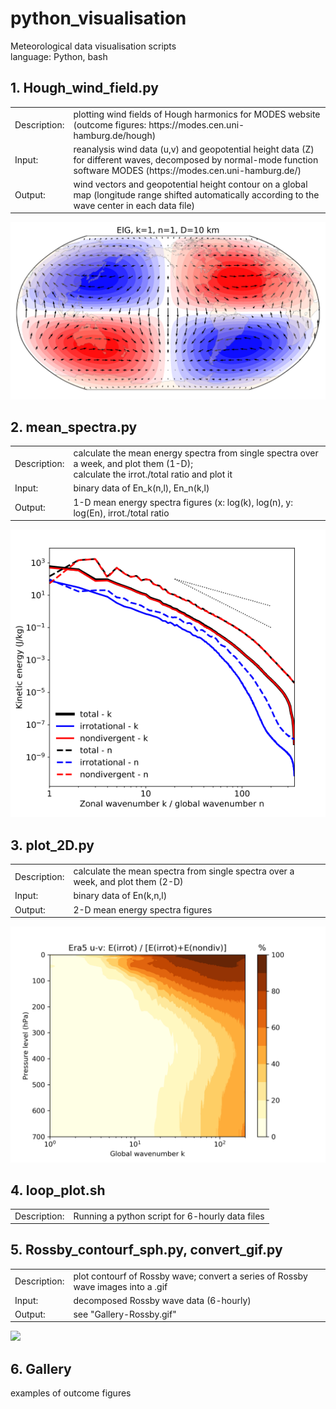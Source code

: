 # python_visualisation
Meteorological data visualisation scripts <br>
language: Python, bash
<br>

## 1. Hough_wind_field.py
<table>
  <tr><td>Description: </td><td> plotting wind fields of Hough harmonics for MODES website (outcome figures: https://modes.cen.uni-hamburg.de/hough)</td><tr>
  <tr><td> Input: </td><td> reanalysis wind data (u,v) and geopotential height data (Z) for different waves, decomposed by normal-mode function software MODES (https://modes.cen.uni-hamburg.de/) </td><tr>
  <tr><td>Output: </td><td> wind vectors and geopotential height contour on a global map (longitude range shifted automatically according to the wave center in each data file) </td><tr>
</table>
<img src="https://raw.githubusercontent.com/wenlinxiao/python_visualisation/main/Gallery-Hough_wind_field_eig_k1_n1_D10km.png">

## 2. mean_spectra.py
<table>
  <tr><td> Description: </td><td> calculate the mean energy spectra from single spectra over a week, and plot them (1-D);
<br>calculate the irrot./total ratio and plot it </td><tr>
  <tr><td> Input: </td><td> binary data of En_k(n,l), En_n(k,l) </td><tr>
  <tr><td> Output: </td><td> 1-D mean energy spectra figures (x: log(k), log(n), y: log(En), irrot./total ratio </td><tr>
</table>
<img src="https://raw.githubusercontent.com/wenlinxiao/python_visualisation/main/Gallery-mean_spectra.png">

## 3. plot_2D.py
<table>
  <tr><td> Description: </td><td> calculate the mean spectra from single spectra over a week, and plot them (2-D) </td><tr>
  <tr><td> Input: </td><td> binary data of En(k,n,l) </td><tr>
  <tr><td> Output: </td><td> 2-D mean energy spectra figures </td><tr>
</table>
<img src="https://raw.githubusercontent.com/wenlinxiao/python_visualisation/main/Gallery-plot_2D-irrot_to_total_Era5_k_xlog.png">

## 4. loop_plot.sh
<table>
  <tr><td> Description: </td><td> Running a python script for 6-hourly data files </td><tr>
</table>

## 5. Rossby_contourf_sph.py, convert_gif.py
<table>
  <tr><td> Description: </td><td> plot contourf of Rossby wave; convert a series of Rossby wave images into a .gif </td><tr>
  <tr><td> Input: </td><td> decomposed Rossby wave data (6-hourly) </td><tr>
  <tr><td> Output: </td><td> see "Gallery-Rossby.gif" </td><tr>
</table>
<img src="https://raw.githubusercontent.com/wenlinxiao/python_visualisation/main/Gallery-Rossby.gif">

## 6. Gallery
examples of outcome figures
